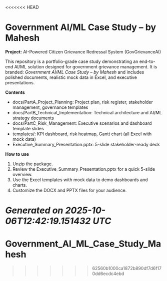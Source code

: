 <<<<<<< HEAD
# Government AI/ML Case Study – by Mahesh

**Project:** AI-Powered Citizen Grievance Redressal System (GovGrievanceAI)

This repository is a portfolio-grade case study demonstrating an end-to-end AI/ML solution designed for government grievance management.
It is branded: *Government AI/ML Case Study – by Mahesh* and includes polished documents, realistic mock data in Excel, and executive presentations.

**Contents**
- docs/PartA_Project_Planning: Project plan, risk register, stakeholder management, governance templates
- docs/PartB_Technical_Implementation: Technical architecture and AI/ML strategy documents
- docs/PartC_Risk_Management: Executive scenarios and dashboard template slides
- templates/: KPI dashboard, risk heatmap, Gantt chart (all Excel with mock data)
- Executive_Summary_Presentation.pptx: 5-slide stakeholder-ready deck

**How to use**
1. Unzip the package.
2. Review the Executive_Summary_Presentation.pptx for a quick 5-slide overview.
3. Use the Excel templates with mock data to demo dashboards and charts.
4. Customize the DOCX and PPTX files for your audience.

*Generated on 2025-10-06T12:42:19.151432 UTC*
=======
# Government_AI_ML_Case_Study_Mahesh
>>>>>>> 62560b1000ca1872b890df7d6f170dd6ecdc4ebd
